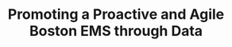 ---
layout: bos_content
permalink: /featured-analysis/health-safety-proactive-agile-ems-through-data/
title: Promoting a Proactive and Agile Boston EMS through Data
components:
- breadcrumbs:
  - title: Home
    url: "/"
  - title: Budget
    url: "/budget"
  - title: Featured Analysis
    url: "/featured-analysis/"
  - current: Promoting a Proactive and Agile Boston EMS through Data
  - published: 4/13/17
- intro:
  - title: Promoting a proactive and agile Boston EMS through data
    short_desc: >
      In FY18, Mayor Walsh will launch a data-driven initiative to change the 
      way Emergency Medical Technicians (EMTs) are deployed. 
    description: >
      Working with the Citywide Analytics Team, Boston EMS identified the particular 
      911 incident types that warranted the most ambulances responses that did 
      not end up requiring a transport. 
    sidebar_menu: true
- text_block:
  - title: Diving into the calls
- text_col_2:
  - col: >
      <h5>Utilizing dispatch data</h5>
      <p>Calls that don't end up requiring a transport result in a twofold 
      challenge for Boston: not only do these calls tie-up ambulances for a 
      low-acuity patients, but they prevent ambulances from responding to 
      other calls. <blockquote>Utilizing dispatch data, EMS also found 
      that these call types are clustered in certain areas of the city.</blockquote> 
      The clustering of these incidents suggests that they warrant a different type of 
      emergency medical care. As a result, the FY18 budget includes funding for a 
      Community Assistance Team to pursue a more agile and proactive response 
      to emergency services.</p> 
  - col: >
      img: placeholder-300x400.png
      blurb: >
        heatmap of EMS responses
- text_col_3:
  - col: >
      <h5>Putting the funding to work</h5>
      <p>FY18 funding enables EMS to hire EMTs that will be deployed on rotating schedules 
      in non-transport vehicles to triage call types in Downtown Boston and the Recovery 
      Road area. Working in coordination with the City’s outreach street teams, the responding 
      unit will assess the acuity of the patient and the need for an ambulance 
      transport to the hospital.</p> 
  - col: >
      <h5>Community Assistance Team</h5>
      <p>If an ambulance transport is unnecessary, the Community Assistance Team will 
      work with other existing city programs to ensure the patient is directed to the most 
      appropriate services, when necessary.  This approach will result in better patient 
      outcomes in addition to improving ambulance utilization by only dispatching ambulances 
      when a transport is required.</p> 
  - col: >
      <h5>Reducing response times</h5>
      <p>The Community Assistance teams build on the Administration’s FY17 investment to 
      reduce EMS response times by adding 20 EMTs and purchasing 10 replacement ambulances. 
      Thanks to Boston's investment in 20 EMTs in FY17, this year’s budget achieves a 10% 
      reduction in EMS overtime and an 8% increase in EMS third party billing revenue. 
      These changes generate a $4.1 million net savings for the City in FY18. </p>
- grid:
  - grid_title: More budget analysis
  - title: Handy dandy title
    body: >
      Tempting copy that would make someone click this featured analysis card.
    img: https://www.boston.gov/sites/default/files/styles/grid_card_image/public/allston2.jpg?itok=jMsIfnJ6
    link: /#/
  - title: This one's witty, too
    body: >
      Tempting copy that would make someone click this featured analysis card.
    img: https://www.boston.gov/sites/default/files/styles/grid_card_image/public/backbay5.jpg?itok=sA4Mz_05
    link: /#/
  - title: Rumple Stiltskin
    body: >
      Tempting copy that would make someone click this featured analysis card.
    img: https://www.boston.gov/sites/default/files/styles/grid_card_image/public/bayvillage3.jpg?itok=iDf79UIP
    link: /#/
---